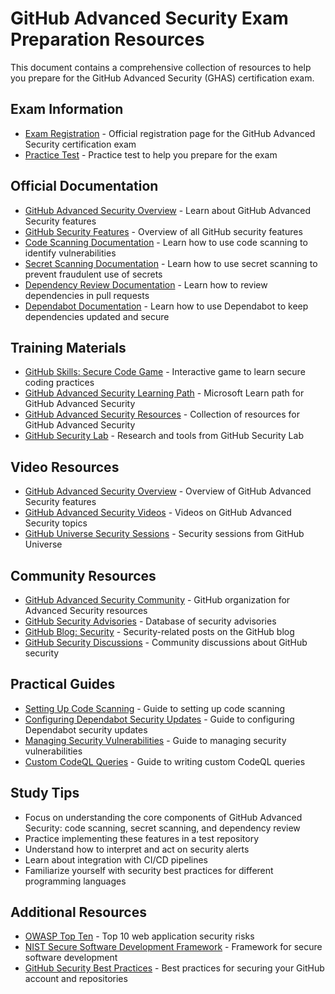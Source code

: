 # GitHub Advanced Security Exam Preparation Resources

This document contains a comprehensive collection of resources to help you prepare for the GitHub Advanced Security (GHAS) certification exam.

## Exam Information
- [Exam Registration](https://examregistration.github.com/certification/GHAS) - Official registration page for the GitHub Advanced Security certification exam
- [Practice Test](https://ghcertified.com/practice_tests/advanced_security/) - Practice test to help you prepare for the exam

## Official Documentation
- [GitHub Advanced Security Overview](https://docs.github.com/en/github/getting-started-with-github/about-github-advanced-security) - Learn about GitHub Advanced Security features
- [GitHub Security Features](https://docs.github.com/en/code-security/getting-started/github-security-features) - Overview of all GitHub security features
- [Code Scanning Documentation](https://docs.github.com/en/code-security/code-scanning) - Learn how to use code scanning to identify vulnerabilities
- [Secret Scanning Documentation](https://docs.github.com/en/code-security/secret-scanning) - Learn how to use secret scanning to prevent fraudulent use of secrets
- [Dependency Review Documentation](https://docs.github.com/en/code-security/supply-chain-security/understanding-your-software-supply-chain/about-dependency-review) - Learn how to review dependencies in pull requests
- [Dependabot Documentation](https://docs.github.com/en/code-security/dependabot) - Learn how to use Dependabot to keep dependencies updated and secure

## Training Materials
- [GitHub Skills: Secure Code Game](https://github.com/skills/secure-code-game) - Interactive game to learn secure coding practices
- [GitHub Advanced Security Learning Path](https://learn.microsoft.com/en-us/training/paths/github-advanced-security/) - Microsoft Learn path for GitHub Advanced Security
- [GitHub Advanced Security Resources](https://github.com/advanced-security) - Collection of resources for GitHub Advanced Security
- [GitHub Security Lab](https://securitylab.github.com/research/) - Research and tools from GitHub Security Lab

## Video Resources
- [GitHub Advanced Security Overview](https://www.youtube.com/watch?v=KPB4Aq_Q5s8) - Overview of GitHub Advanced Security features
- [GitHub Advanced Security Videos](https://www.youtube.com/results?search_query=github+advanced+security) - Videos on GitHub Advanced Security topics
- [GitHub Universe Security Sessions](https://www.youtube.com/playlist?list=PL0lo9MOBetEHQtXJh9qmVkWwS5xXQ7Wwa) - Security sessions from GitHub Universe

## Community Resources
- [GitHub Advanced Security Community](https://github.com/advanced-security) - GitHub organization for Advanced Security resources
- [GitHub Security Advisories](https://github.com/advisories) - Database of security advisories
- [GitHub Blog: Security](https://github.blog/category/security/) - Security-related posts on the GitHub blog
- [GitHub Security Discussions](https://github.com/orgs/community/discussions/categories/security) - Community discussions about GitHub security

## Practical Guides
- [Setting Up Code Scanning](https://docs.github.com/en/code-security/code-scanning/automatically-scanning-your-code-for-vulnerabilities-and-errors/setting-up-code-scanning-for-a-repository) - Guide to setting up code scanning
- [Configuring Dependabot Security Updates](https://docs.github.com/en/code-security/dependabot/dependabot-security-updates/configuring-dependabot-security-updates) - Guide to configuring Dependabot security updates
- [Managing Security Vulnerabilities](https://docs.github.com/en/code-security/security-advisories/repository-security-advisories/about-repository-security-advisories) - Guide to managing security vulnerabilities
- [Custom CodeQL Queries](https://docs.github.com/en/code-security/code-scanning/introduction-to-code-scanning/about-code-scanning-with-codeql) - Guide to writing custom CodeQL queries

## Study Tips
- Focus on understanding the core components of GitHub Advanced Security: code scanning, secret scanning, and dependency review
- Practice implementing these features in a test repository
- Understand how to interpret and act on security alerts
- Learn about integration with CI/CD pipelines
- Familiarize yourself with security best practices for different programming languages

## Additional Resources
- [OWASP Top Ten](https://owasp.org/www-project-top-ten/) - Top 10 web application security risks
- [NIST Secure Software Development Framework](https://csrc.nist.gov/Projects/ssdf) - Framework for secure software development
- [GitHub Security Best Practices](https://docs.github.com/en/code-security/getting-started/securing-your-repository) - Best practices for securing your GitHub account and repositories
